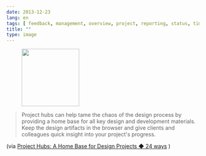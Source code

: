 ```yaml
---
date: 2013-12-23
lang: en
tags: [ feedback, management, overview, project, reporting, status, timeline ]
title: ""
type: image
---
```


<figure>
<a
href="https://hugo.ferreira.cc/project-hubs-can-help-tame-the-chaos-of-the-design/attachment/261/"
rel="attachment"><img
src="https://hugo.ferreira.cc/wp-content/uploads/2013/12/tumblr_my8hjtO5El1qz82meo1_1280-150x150.png"
width="150" height="150" /></a></figure>

> Project hubs can help tame the chaos of the design process by
> providing a home base for all key design and development materials.
> Keep the design artifacts in the browser and give clients and
> colleagues quick insight into your project's progress.

(via [Project Hubs: A Home Base for Design Projects ◆ 24
ways](http://24ways.org/2013/project-hubs/) )

